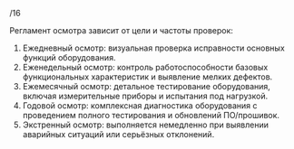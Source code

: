 /16


Регламент осмотра зависит от цели и частоты проверок:
1. Ежедневный осмотр: визуальная проверка исправности основных функций оборудования.
2. Еженедельный осмотр: контроль работоспособности базовых функциональных характеристик и выявление мелких дефектов.
3. Ежемесячный осмотр: детальное тестирование оборудования, включая измерительные приборы и испытания под нагрузкой.
4. Годовой осмотр: комплексная диагностика оборудования с проведением полного тестирования и обновлений ПО/прошивок.
5. Экстренный осмотр: выполняется немедленно при выявлении аварийных ситуаций или серьёзных отклонений.